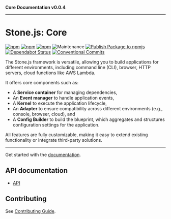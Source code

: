 **Core Documentation v0.0.4**

***

# Stone.js: Core

[![npm](https://img.shields.io/npm/l/@stone-js/core)](https://opensource.org/licenses/Apache-2.0)
[![npm](https://img.shields.io/npm/v/@stone-js/core)](https://www.npmjs.com/package/@stone-js/core)
[![npm](https://img.shields.io/npm/dm/@stone-js/core)](https://www.npmjs.com/package/@stone-js/core)
![Maintenance](https://img.shields.io/maintenance/yes/2025)
[![Publish Package to npmjs](https://github.com/stonemjs/core/actions/workflows/release.yml/badge.svg)](https://github.com/stonemjs/core/actions/workflows/release.yml)
[![Dependabot Status](https://img.shields.io/badge/Dependabot-enabled-brightgreen.svg?logo=dependabot)](https://github.com/stonemjs/core/network/updates)
[![Conventional Commits](https://img.shields.io/badge/Conventional%20Commits-1.0.0-yellow.svg)](https://conventionalcommits.org)

The Stone.js framework is versatile, allowing you to build applications for different environments, including command line (CLI), browser, HTTP servers, cloud functions like AWS Lambda.

It offers core components such as:
- A **Service container** for managing dependencies,
- An **Event manager** to handle application events,
- A **Kernel** to execute the application lifecycle,
- An **Adapter** to ensure compatibility across different environments (e.g., console, browser, cloud), and
- A **Config Builder** to build the blueprint, which aggregates and structures configuration settings for the application.

All features are fully customizable, making it easy to extend existing functionality or integrate third-party solutions.

---

Get started with the [documentation](https://stonejs.com).

## API documentation

- [API](https://github.com/stonemjs/core/blob/main/docs/modules.md)

## Contributing

See [Contributing Guide](https://github.com/stonemjs/core/blob/main/CONTRIBUTING.md).

